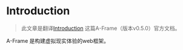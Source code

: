 # Introduction

> 此文章是翻译[Introduction](https://aframe.io/docs/0.5.0/introduction/) 这篇A-Frame（版本v0.5.0）官方文档。

A-Frame 是构建虚拟现实体验的web框架。